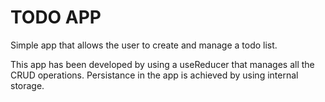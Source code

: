 # TODO APP

Simple app that allows the user to create and manage a todo list.

This app has been developed by using a useReducer that manages all the CRUD operations.
Persistance in the app is achieved by using internal storage.
